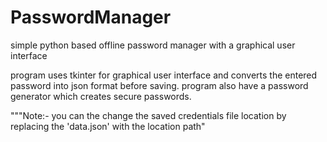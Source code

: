 # PasswordManager
simple python based offline password manager with a graphical user interface

program uses tkinter for graphical user interface and converts the entered password into json format before saving.
program also have a password generator which creates secure passwords.

"""Note:- 
        you can the change the saved credentials file location by replacing the 'data.json' with the 
        location path"
